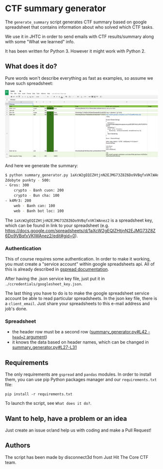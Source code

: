 # CTF summary generator

The `generate_summary` script generates CTF summary based on google spreadsheet that contains information about who solved which CTF tasks. 

We use it in JHTC in order to send emails with CTF results/summary along with some "What we learned" info.

It has been written for Python 3. However it might work with Python 2.

## What does it do?

Pure words won't describe everything as fast as examples, so assume we have such spreadsheet:

![google spreadsheet screenshot](docs/spreadsheet.png)

And here we generate the summary:

```bash
$ python summary_generator.py 1aXcW2gEQIZHtjnN2EJMG73Z8Z6Do9VBqfxVKlWAnez2
Zdobyte punkty - 500:
- Gros: 300
    crypto - Banh cuon: 200
    crypto - Bun cha: 100
- k4Mr3: 200
    web - Banh can: 100
    web - Banh bot loc: 100
```

The `1aXcW2gEQIZHtjnN2EJMG73Z8Z6Do9VBqfxVKlWAnez2` is a spreadsheet key, which can be found in link to your spreadsheet (e.g. https://docs.google.com/spreadsheets/d/1aXcW2gEQIZHtjnN2EJMG73Z8Z6Do9VBqfxVKlWAnez2/edit#gid=0).

### Authentication

This of course requires some authentication. In order to make it working, you must create a "service account" within google spreadsheets api. All of this is already described in [gspread documentation](http://gspread.readthedocs.io/en/latest/oauth2.html).

After having the .json service key file, just put it in `./ccredentials/googlesheet_key.json`.

The last thing you have to do is to make the google spreadsheet service account be able to read particular spreadsheets. In the json key file, there is a `client_email`. Just share your spreadsheets to this e-mail address and job's done.

### Spreadsheet

* the header row must be a second row ([summary_generator.py#L42 - `head=2` argument](https://github.com/JustHitTheCore/ctf_summary_generator/blob/master/summary_generator.py#L42))
* it knows the data based on header names, which can be changed in [summary_generator.py#L27-L31](https://github.com/JustHitTheCore/ctf_summary_generator/blob/master/summary_generator.py#L27-L31)

## Requirements

The only requirements are `gspread` and `pandas` modules. In order to install them, you can use pip Python packages manager and our `requirements.txt` file:

```
pip install -r requirements.txt
```

To launch the script, see `What does it do?`.

## Want to help, have a problem or an idea

Just create an issue or/and help us with coding and make a Pull Request!

## Authors

The script has been made by disconnect3d from Just Hit The Core CTF team.

